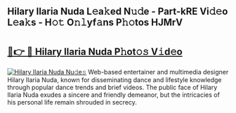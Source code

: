 ## Hilary Ilaria Nuda L𝚎a𝚔ed N𝚞𝚍e - Part-kRE Vi𝚍𝚎o L𝚎a𝚔s - H𝚘𝚝 O𝚗𝚕yf𝚊ns P𝚑𝚘tos HJMrV

# <h2><a href="http://kf5tvo.oniu.top/?m=Hilary+Ilaria+Nuda">🔗👉 🔴 Hilary Ilaria Nuda P𝚑ot𝚘𝚜 V𝚒d𝚎o</a></h2>

[![Hilary Ilaria Nuda Nu𝚍e𝚜](https://i.imgur.com/0qMVB7G.gif)](http://kf5tvo.oniu.top/?m=Hilary+Ilaria+Nuda)
Web-based entertainer and multimedia designer Hilary Ilaria Nuda, known for disseminating dance and lifestyle knowledge through popular dance trends and brief videos. The public face of Hilary Ilaria Nuda exudes a sincere and friendly demeanor, but the intricacies of his personal life remain shrouded in secrecy.  
